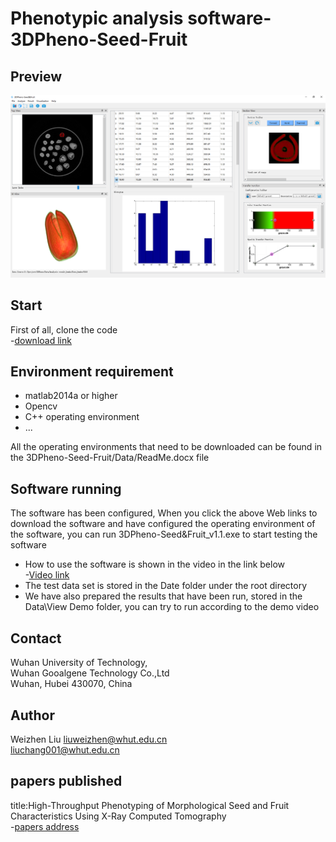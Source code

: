 # Phenotypic analysis software-3DPheno-Seed-Fruit 
## Preview
![image](https://github.com/WeizhenLiuBioinform/3DPheno-Seed-Fruit/blob/master/images/previewImage.png)

## Start
First of all, clone the code  
-[download link](https://github.com/WeizhenLiuBioinform/3DPheno-Seed-Fruit.git)

## Environment requirement
  - matlab2014a or higher
  - Opencv
  - C++ operating environment
  - ...  
  
  All the operating environments that need to be downloaded can be found in the 3DPheno-Seed-Fruit/Data/ReadMe.docx file

## Software running  
The software has been configured, When you click the above Web links to download the software and have configured the operating environment of the software, you can run 3DPheno-Seed&Fruit_v1.1.exe to start testing the software
  - How to use the software is shown in the video in the link below  
-[Video link](http://www.wutbiolab.com/resources/39/info/29)
  - The test data set is stored in the Date folder under the root directory
  - We have also prepared the results that have been run, stored in the Data\View Demo folder, you can try to run according to the demo video

## Contact 
Wuhan University of Technology,  
Wuhan Gooalgene Technology Co.,Ltd  
Wuhan, Hubei 430070, China

## Author
Weizhen Liu
liuweizhen@whut.edu.cn  
liuchang001@whut.edu.cn

## papers published
title:High-Throughput Phenotyping of Morphological Seed and Fruit Characteristics Using X-Ray Computed Tomography  
-[papers address](https://www.frontiersin.org/articles/10.3389/fpls.2020.601475/full)





  





